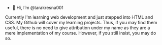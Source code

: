 - 👋 Hi, I’m @tarakresna001

Currently I'm learning web development and just stepped into HTML and CSS. My Github will cover my learning projects. Thus, if you may find them useful, there is no need to give attribution under my name as they are a mere implementation of my course. However, if you still insist, you may do so.
